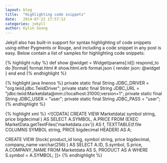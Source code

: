 ```yaml
---
layout: blog
title:  "Highlighting code snippets"
date:   2014-07-22 17:57:12
categories: jekyll
author: Kylin Soong
---
```


Jekyll also has built-in support for syntax highlighting of code snippets using either Pygments or Rouge, and including a code snippet in any post is easy. Below contain a list of samples for highlighting code snippets:

{% highlight ruby %}
def show
  @widget = Widget(params[:id])
  respond_to do |format|
    format.html # show.html.erb
    format.json { render json: @widget }
  end
end
{% endhighlight %}

{% highlight java linenos %}
private static final String JDBC_DRIVER = "org.teiid.jdbc.TeiidDriver";
private static final String JDBC_URL = "jdbc:teiid:Marketdata@mm://localhost:31000;version=1";
private static final String JDBC_USER = "user";
private static final String JDBC_PASS = "user";
{% endhighlight %}

{% highlight xml %}
<model name="Stocks" type="VIRTUAL">
        <metadata type="DDL"><![CDATA[
CREATE VIEW Marketdata(
symbol string,
price bigdecimal
)
AS
SELECT
A.SYMBOL, A.PRICE
FROM
(EXEC MarketData.getTextFiles('marketdata.csv')) AS f, TEXTTABLE(f.file COLUMNS SYMBOL string, PRICE bigdecimal HEADER) AS A;

CREATE VIEW Stock(
product_id long,
symbol string,
price bigdecimal,
company_name varchar(256)
)
AS
SELECT A.ID, S.symbol, S.price, A.COMPANY_NAME FROM Marketdata AS S, PRODUCT AS A WHERE S.symbol = A.SYMBOL;
]]> </metadata>
    </model>
{% endhighlight %}
